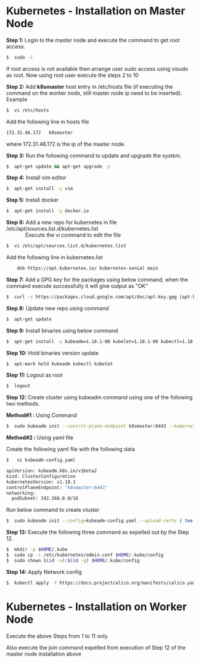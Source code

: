 # Kubernetes - Installation on Master Node

**Step 1:** Login to the master node  and execute the command to get root access. 
```sh
$  sudo -i
```
If root access is not available then arrange user sudo access using visudo as root. Now using root user execute the steps 2 to  10

**Step 2:** Add **k8smaster** host entry in /etc/hosts file (if executing the command on the worker node, still master node ip need to be inserted). Example
```sh
$  vi /etc/hosts
```

Add the following line in hosts file 

```sh
172.31.46.172   k8smaster 
```
where 172.31.46.172 is the ip of the master node.

**Step 3:** Run the following command to update and upgrade the system.
```sh
$  apt-get update && apt-get upgrade -y
```
**Step 4:** Install vim editor 
```sh
$  apt-get install -y vim
```
**Step 5:** Install docker
```sh
$  apt-get install -y docker.io
```

**Step 6:** Add a new repo for kubernetes in file /etc/apt/sources.list.d/kubernetes.list  
&nbsp;&nbsp;&nbsp;&nbsp;&nbsp;&nbsp;&nbsp;&nbsp;&nbsp;&nbsp;&nbsp;&nbsp; Execute the vi command to edit the file 
```sh
$  vi /etc/apt/sources.list.d/kubernetes.list
```

Add the following line in kubernetes.list 
    
```sh    
    deb https://apt.kubernetes.io/ kubernetes-xenial main
```
**Step 7:** Add a GPG key for the packages using below command, when the command execute successfully it will give output as "OK"
```sh
$  curl -s https://packages.cloud.google.com/apt/doc/apt-key.gpg |apt-key add -
```
**Step 8:** Update new repo using command
```sh
$  apt-get update 
```
**Step 9:** Install binaries using below command
```sh
$  apt-get install -y kubeadm=1.18.1-00 kubelet=1.18.1-00 kubectl=1.18.1-00
```
**Step 10:** Hold binaries version update
```sh
$  apt-mark hold kubeadm kubectl kubelet
```
**Step 11:** Logout as root
```sh
$  logout
```
**Step 12:** Create cluster using kubeadm command using one of the following two methods. 
         
**Method#1 :** Using Command
```sh
$  sudo kubeadm init --control-plane-endpoint k8smaster:6443 --kubernetes-version 1.18.1 --pod-network-cidr 192.168.0.0/16 --upload-certs|tee kubeadm-init.out
```
**Method#2 :** Using yaml file

Create the following yaml file with the following data
```sh	
$	vi kubeadm-config.yaml
```

```sh
apiVersion: kubeadm.k8s.io/v1beta2
kind: ClusterConfiguration
kubernetesVersion: v1.18.1
controlPlaneEndpoint: "k8smaster:6443"
networking:
  podSubnet: 192.168.0.0/16
```
Run below command to create cluster
```sh
$  sudo kubeadm init --config=kubeadm-config.yaml --upload-certs | tee kubeadm-init.out
```

**Step 13:** Execute the following three command as expelled out by the Step 12.
```sh
$  mkdir -p $HOME/.kube
$  sudo cp -i /etc/kubernetes/admin.conf $HOME/.kube/config
$  sudo chown $(id -u):$(id -g) $HOME/.kube/config
```

**Step 14:** Apply Network config
```sh
$  kubectl apply -f https://docs.projectcalico.org/manifests/calico.yaml
```

# Kubernetes - Installation on Worker Node

Execute the above Steps from 1 to 11 only. 

Also execute the join command expelled from execution of Step 12 of the master node installation above
